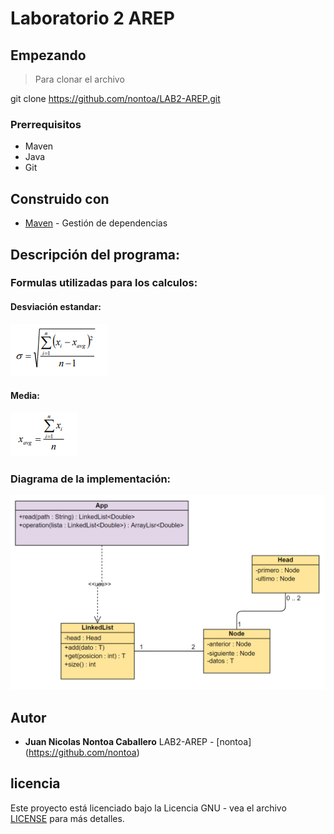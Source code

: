 # Laboratorio 2 AREP


## Empezando

>Para clonar el archivo 

git clone https://github.com/nontoa/LAB2-AREP.git
>
### Prerrequisitos
* Maven
* Java
* Git


## Construido con

* [Maven](https://maven.apache.org/) - Gestión de dependencias

## Descripción del programa:

### Formulas utilizadas para los calculos:



#### Desviación estandar:

![Screenshot](images/Desviacion.PNG)

#### Media:

![Screenshot](images/Media.PNG)

### Diagrama de la implementación:

![Screenshot](images/Diagrama.PNG)


## Autor


* **Juan Nicolas Nontoa Caballero**  LAB2-AREP - [nontoa] (https://github.com/nontoa)

## licencia

Este proyecto está licenciado bajo la Licencia GNU - vea el archivo [LICENSE](LICENSE) para más detalles.


